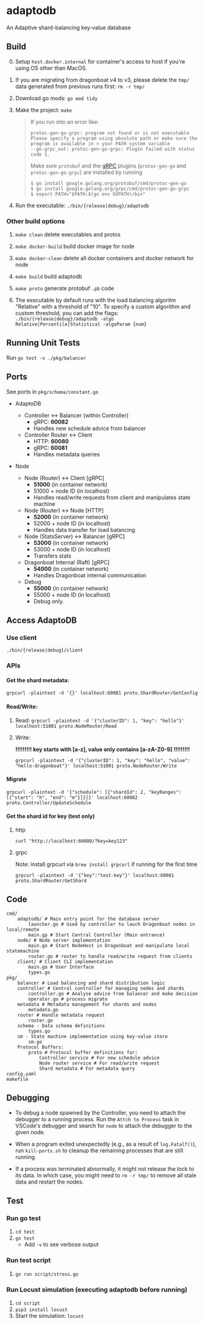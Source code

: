 # adaptodb
An Adaptive shard-balancing key-value database

## Build

0. Setup `host.docker.internal` for container's access to host if you're using OS other than MacOS.
1. If you are migrating from dragonboat v4 to v3, please delete the `tmp/` data generated from previous runs first: `rm -r tmp/`
2. Download go mods: `go mod tidy`
3. Make the project: `make`

    > If you run into an error like:
    > ```
    > protoc-gen-go-grpc: program not found or is not executable
    > Please specify a program using absolute path or make sure the program is available in > your PATH system variable
    > --go-grpc_out: protoc-gen-go-grpc: Plugin failed with status code 1.
    > ```
    > Make sure `protobuf` and the [gRPC](https://grpc.io/docs/languages/go/quickstart/) plugins (`protoc-gen-go` and `protoc-gen-go-grpc`) are installed by running
    > ```shell
    > $ go install google.golang.org/protobuf/cmd/protoc-gen-go
    > $ go install google.golang.org/grpc/cmd/protoc-gen-go-grpc
    > $ export PATH="$PATH:$(go env GOPATH)/bin"
    > ```

4. Run the executable: `./bin/{release|debug}/adaptodb`

### Other build options
1. `make clean` delete executables and protos
2. `make docker-build` build docker image for node
3. `make docker-clean` delete all docker containers and docker network for node
4. `make build` build adaptodb
5. `make proto` generate protobuf `.pb` code

4. The executable by default runs with the load balancing algoritm "Relative" with a threshold of "10". To specify a custom algorithm and custom threshold, you can add the flags:
`./bin/{release|debug}/adaptodb -algo Relative|Percentile|Statistical -algoParam {num}`

## Running Unit Tests

Run `go test -v ./pkg/balancer`

## Ports

See ports in `pkg/schema/constant.go`

* AdaptoDB
  * Controller <-> Balancer (within Controller)
    * gRPC: **60082**
    * Handles new schedule advice from balancer
  * Controller Router <-> Client
    * HTTP: **60080**
    * gRPC: **60081**
    * Handles metadata queries

* Node
  * Node (Router) <-> Client [gRPC]
    * **51000** (in container network)
    * 51000 + node ID (in localhost)
    * Handles read/write requests from client and manipulates state machine
  * Node (Router) <-> Node [HTTP]
    * **52000** (in container network)
    * 52000 + node ID (in localhost)
    * Handles data transfer for load balancing
  * Node (StatsServer) <-> Balancer [gRPC]
    * **53000** (in container network)
    * 53000 + node ID (in localhost)
    * Transfers stats
  * Dragonboat Internal (Raft) [gRPC]
    * **54000** (in container network)
    * Handles Dragonboat internal communication
  * Debug
    * **55000** (in container network)
    * 55000 + node ID (in localhost)
    * Debug only.

## Access AdaptoDB
### Use client
`./bin/{release|debug}/client`

### APIs
#### Get the shard metadata:

`grpcurl -plaintext -d '{}' localhost:60081 proto.ShardRouter/GetConfig`

#### Read/Write:

1. Read: 
`grpcurl -plaintext -d '{"clusterID": 1, "key": "hello"}' localhost:51001 proto.NodeRouter/Read`

2. Write:

    **!!!!!!!!! key starts with [a-z], value only contains [a-zA-Z0-9] !!!!!!!!!**

    `grpcurl -plaintext -d '{"clusterID": 1, "key": "hello", "value": "hello-dragonboat"}' localhost:51001 proto.NodeRouter/Write`

#### Migrate

`grpcurl -plaintext -d '{"schedule": [{"shardId": 2, "keyRanges": [{"start": "h", "end": "m"}]}]}' localhost:60082 proto.Controller/UpdateSchedule`

#### Get the shard id for key (test only)

1. http

   `curl "http://localhost:60080/?key=key123"`

2. grpc
   
   Note: install grpcurl via `brew install grpcurl` if running for the first time

    `grpcurl -plaintext -d '{"key":"test-key"}' localhost:60081 proto.ShardRouter/GetShard`


## Code
```
cmd/
    adaptodb/ # Main entry point for the database server
        launcher.go # Used by controller to lauch Dragonboat nodes in local/remote
        main.gp # Start Central Controller (Main entrance)
    node/ # Node server implementation
        main.go # Start NodeHost in Dragonboat and manipulate local statemachine
        router.go # router to handle read/write request from clients
    client/ # Client CLI implementation
        main.go # User Interface
        types.go
pkg/
    balancer # Load balancing and shard distribution logic
    controller # Central controller for managing nodes and shards
        controller.go # Analyse advice from balancer and make decision
        operator.go # process migrate
    metadata # Metadata management for shards and nodes
        metadata.go 
    router # Handle metadata request 
        router.go
    schema - Data schema definitions
        types.go
    sm - State machine implementation using key-value store
        sm.go
    Protocol Buffers:
        proto # Protocol buffer definitions for:
            Controller service # For new schedule advice
            Node router service # For read/write request
            Shard metadata # For metadata query
config.yaml
makefile
```

## Debugging

- To debug a node spawned by the Controller, you need to attach the debugger to a running process. Run the `Attch to Process` task in VSCode's debugger and search for `node` to attach the debugger to the given node.
  
- When a program exited unexpectedly (e.g., as a result of `log.Fatalf()`), run `kill-ports.sh` to cleanup the remaining processes that are still running.

- If a process was terminated abnormally, it might not release the lock to its data. In which case, you might need to `rm -r tmp/` to remove all stale data and restart the nodes.

## Test

### Run go test

1. `cd test`
2. `go test`
   * Add `-v` to see verbose output

### Run test script

1. `go run script/stress.go`

### Run Locust simulation (executing adaptodb before running)
1. `cd script`
2. `pip3 install locust`
3. Start the simulation: `locust`